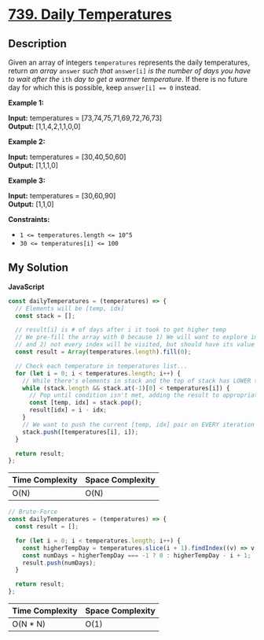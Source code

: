 # [739. Daily Temperatures](https://leetcode.com/problems/daily-temperatures)

## Description

Given an array of integers `temperatures` represents the daily temperatures, return _an array_ `answer` _such that_ `answer[i]` _is the number of days you have to wait after the_ `ith` _day to get a warmer temperature_. If there is no future day for which this is possible, keep `answer[i] == 0` instead.

**Example 1:**

**Input:** temperatures = \[73,74,75,71,69,72,76,73\]  
**Output:** \[1,1,4,2,1,1,0,0\]

**Example 2:**

**Input:** temperatures = \[30,40,50,60\]  
**Output:** \[1,1,1,0\]

**Example 3:**

**Input:** temperatures = \[30,60,90\]  
**Output:** \[1,1,0\]

**Constraints:**

- `1 <= temperatures.length <= 10^5`
- `30 <= temperatures[i] <= 100`

## My Solution

**JavaScript**

```js
const dailyTemperatures = (temperatures) => {
  // Elements will be [temp, idx]
  const stack = [];

  // result[i] is # of days after i it took to get higher temp
  // We pre-fill the array with 0 because 1) We will want to explore indices out of order
  // and 2) not every index will be visited, but should have its value defaulted to 0
  const result = Array(temperatures.length).fill(0);

  // Check each temperature in temperatures list...
  for (let i = 0; i < temperatures.length; i++) {
    // While there's elements in stack and the top of stack has LOWER temp than current...
    while (stack.length && stack.at(-1)[0] < temperatures[i]) {
      // Pop until condition isn't met, adding the result to appropriate index
      const [temp, idx] = stack.pop();
      result[idx] = i - idx;
    }
    // We want to push the current [temp, idx] pair on EVERY iteration
    stack.push([temperatures[i], i]);
  }

  return result;
};
```

| Time Complexity | Space Complexity |
| --------------- | ---------------- |
| O(N)            | O(N)             |

```js
// Brute-Force
const dailyTemperatures = (temperatures) => {
  const result = [];

  for (let i = 0; i < temperatures.length; i++) {
    const higherTempDay = temperatures.slice(i + 1).findIndex((v) => v > temperatures[i]) + i;
    const numDays = higherTempDay === -1 ? 0 : higherTempDay - i + 1;
    result.push(numDays);
  }

  return result;
};
```

| Time Complexity | Space Complexity |
| --------------- | ---------------- |
| O(N \* N)       | O(1)             |
